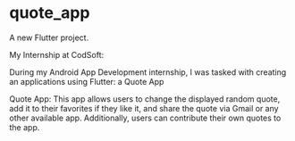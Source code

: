 # quote_app

A new Flutter project.

My Internship at CodSoft:

During my Android App Development internship, I was tasked with creating an  applications using Flutter: a Quote App 

Quote App:
This app allows users to change the displayed random quote, add it to their favorites if they like it, and share the quote via Gmail or any other available app. Additionally, users can contribute their own quotes to the app.


